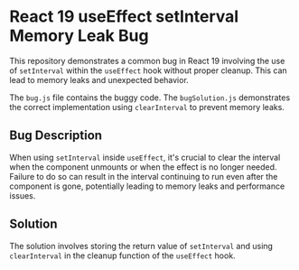 # React 19 useEffect setInterval Memory Leak Bug

This repository demonstrates a common bug in React 19 involving the use of `setInterval` within the `useEffect` hook without proper cleanup.  This can lead to memory leaks and unexpected behavior.

The `bug.js` file contains the buggy code.  The `bugSolution.js` demonstrates the correct implementation using `clearInterval` to prevent memory leaks.

## Bug Description
When using `setInterval` inside `useEffect`, it's crucial to clear the interval when the component unmounts or when the effect is no longer needed. Failure to do so can result in the interval continuing to run even after the component is gone, potentially leading to memory leaks and performance issues.

## Solution
The solution involves storing the return value of `setInterval` and using `clearInterval` in the cleanup function of the `useEffect` hook.